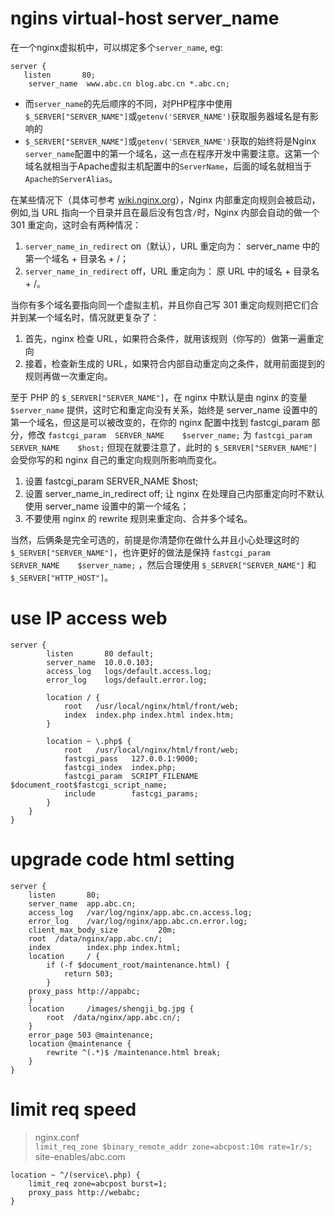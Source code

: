 # ngins virtual-host server_name 
在一个nginx虚拟机中，可以绑定多个`server_name`, eg:

    server {
       listen       80;
        server_name  www.abc.cn blog.abc.cn *.abc.cn;

*  而`server_name`的先后顺序的不同，对PHP程序中使用`$_SERVER["SERVER_NAME"]`或`getenv('SERVER_NAME')`获取服务器域名是有影响的
*  `$_SERVER["SERVER_NAME"]`或`getenv('SERVER_NAME')`获取的始终将是Nginx `server_name`配置中的第一个域名，这一点在程序开发中需要注意。这第一个域名就相当于Apache虚拟主机配置中的`ServerName`，后面的域名就相当于`Apache的ServerAlias`。

在某些情况下（具体可参考 [wiki.nginx.org](wiki.nginx.org)），Nginx 内部重定向规则会被启动，例如,当 URL 指向一个目录并且在最后没有包含`/`时，Nginx 内部会自动的做一个 301 重定向，这时会有两种情况：

1. `server_name_in_redirect` on（默认），URL 重定向为： server_name 中的第一个域名 + 目录名 + /；
2. `server_name_in_redirect` off，URL 重定向为： 原 URL 中的域名 + 目录名 + /。

当你有多个域名要指向同一个虚拟主机，并且你自己写 301 重定向规则把它们合并到某一个域名时，情况就更复杂了：

1. 首先，nginx 检查 URL，如果符合条件，就用该规则（你写的）做第一遍重定向
2. 接着，检查新生成的 URL，如果符合内部自动重定向之条件，就用前面提到的规则再做一次重定向。

至于 PHP 的 `$_SERVER["SERVER_NAME"]`，在 nginx 中默认是由 nginx 的变量 `$server_name` 提供，这时它和重定向没有关系，始终是 server_name 设置中的第一个域名，但这是可以被改变的，在你的 nginx 配置中找到 fastcgi_param 部分，修改
`fastcgi_param  SERVER_NAME    $server_name;`
为
`fastcgi_param  SERVER_NAME    $host;`
但现在就要注意了，此时的 `$_SERVER["SERVER_NAME"]` 会受你写的和 nginx 自己的重定向规则所影响而变化。

1. 设置 fastcgi_param  SERVER_NAME    $host;
2. 设置 server_name_in_redirect off; 让 nginx 在处理自己内部重定向时不默认使用  server_name 设置中的第一个域名；
3. 不要使用 nginx 的 rewrite 规则来重定向、合并多个域名。

当然，后俩条是完全可选的，前提是你清楚你在做什么并且小心处理这时的`$_SERVER["SERVER_NAME"]`，也许更好的做法是保持 `fastcgi_param  SERVER_NAME    $server_name;` ，然后合理使用 `$_SERVER["SERVER_NAME"]` 和 `$_SERVER["HTTP_HOST"]`。

# use IP access web
    server {
            listen       80 default;
            server_name  10.0.0.103;
            access_log   logs/default.access.log;
            error_log    logs/default.error.log;
            
            location / {
                root   /usr/local/nginx/html/front/web;
                index  index.php index.html index.htm;
            }
    
            location ~ \.php$ {
                root   /usr/local/nginx/html/front/web;
                fastcgi_pass   127.0.0.1:9000;
                fastcgi_index  index.php;
                fastcgi_param  SCRIPT_FILENAME  $document_root$fastcgi_script_name;
                include        fastcgi_params;
            }
        }
    }

# upgrade code html setting
    server {
        listen       80;
        server_name  app.abc.cn;
        access_log   /var/log/nginx/app.abc.cn.access.log;
        error_log    /var/log/nginx/app.abc.cn.error.log;
        client_max_body_size         20m;
        root  /data/nginx/app.abc.cn/;
        index        index.php index.html;
        location     / {
            if (-f $document_root/maintenance.html) {
                return 503;
            }
        proxy_pass http://appabc;
        }
        location     /images/shengji_bg.jpg {
            root  /data/nginx/app.abc.cn/;
        }
        error_page 503 @maintenance;
        location @maintenance {
            rewrite ^(.*)$ /maintenance.html break;
        }
    }
    
# limit req speed
> nginx.conf  
`limit_req_zone $binary_remote_addr zone=abcpost:10m rate=1r/s;`  
> site-enables/abc.com  

    location ~ ^/(service\.php) {
        limit_req zone=abcpost burst=1;
        proxy_pass http://webabc;
    }
